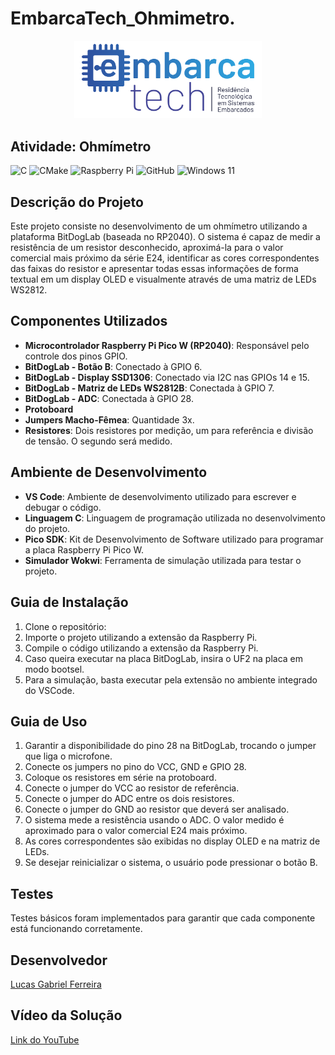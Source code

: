 # EmbarcaTech_Ohmimetro.
<p align="center">
  <img src="Group 658.png" alt="EmbarcaTech" width="300">
</p>

## Atividade: Ohmímetro

![C](https://img.shields.io/badge/c-%2300599C.svg?style=for-the-badge&logo=c&logoColor=white)
![CMake](https://img.shields.io/badge/CMake-%23008FBA.svg?style=for-the-badge&logo=cmake&logoColor=white)
![Raspberry Pi](https://img.shields.io/badge/-Raspberry_Pi-C51A4A?style=for-the-badge&logo=Raspberry-Pi)
![GitHub](https://img.shields.io/badge/github-%23121011.svg?style=for-the-badge&logo=github&logoColor=white)
![Windows 11](https://img.shields.io/badge/Windows%2011-%230079d5.svg?style=for-the-badge&logo=Windows%2011&logoColor=white)

## Descrição do Projeto

Este projeto consiste no desenvolvimento de um ohmímetro utilizando a plataforma BitDogLab (baseada no RP2040). O sistema é capaz de medir a resistência de um resistor desconhecido, aproximá-la para o valor comercial mais próximo da série E24, identificar as cores correspondentes das faixas do resistor e apresentar todas essas informações de forma textual em um display OLED e visualmente através de uma matriz de LEDs WS2812.

## Componentes Utilizados

- **Microcontrolador Raspberry Pi Pico W (RP2040)**: Responsável pelo controle dos pinos GPIO.
- **BitDogLab - Botão B**: Conectado à GPIO 6.
- **BitDogLab - Display SSD1306**: Conectado via I2C nas GPIOs 14 e 15.
- **BitDogLab - Matriz de LEDs WS2812B**: Conectada à GPIO 7.
- **BitDogLab - ADC**: Conectada à GPIO 28.
- **Protoboard**
- **Jumpers Macho-Fêmea**: Quantidade 3x.
- **Resistores**: Dois resistores por medição, um para referência e divisão de tensão. O segundo será medido.

## Ambiente de Desenvolvimento

- **VS Code**: Ambiente de desenvolvimento utilizado para escrever e debugar o código.
- **Linguagem C**: Linguagem de programação utilizada no desenvolvimento do projeto.
- **Pico SDK**: Kit de Desenvolvimento de Software utilizado para programar a placa Raspberry Pi Pico W.
- **Simulador Wokwi**: Ferramenta de simulação utilizada para testar o projeto.

## Guia de Instalação

1. Clone o repositório:
2. Importe o projeto utilizando a extensão da Raspberry Pi.
3. Compile o código utilizando a extensão da Raspberry Pi.
4. Caso queira executar na placa BitDogLab, insira o UF2 na placa em modo bootsel.
5. Para a simulação, basta executar pela extensão no ambiente integrado do VSCode.

## Guia de Uso

1. Garantir a disponibilidade do pino 28 na BitDogLab, trocando o jumper que liga o microfone.
2. Conecte os jumpers no pino do VCC, GND e GPIO 28.
3. Coloque os resistores em série na protoboard.
4. Conecte o jumper do VCC ao resistor de referência.
5. Conecte o jumper do ADC entre os dois resistores.
6. Conecte o jumper do GND ao resistor que deverá ser analisado.
7. O sistema mede a resistência usando o ADC. O valor medido é aproximado para o valor comercial E24 mais próximo.
8. As cores correspondentes são exibidas no display OLED e na matriz de LEDs.
9. Se desejar reinicializar o sistema, o usuário pode pressionar o botão B.

## Testes

Testes básicos foram implementados para garantir que cada componente está funcionando corretamente. 

## Desenvolvedor

[Lucas Gabriel Ferreira](https://github.com/usuario-lider)

## Vídeo da Solução

[Link do YouTube](https://www.youtube.com/watch?v=KkjfRn5pS4I)


